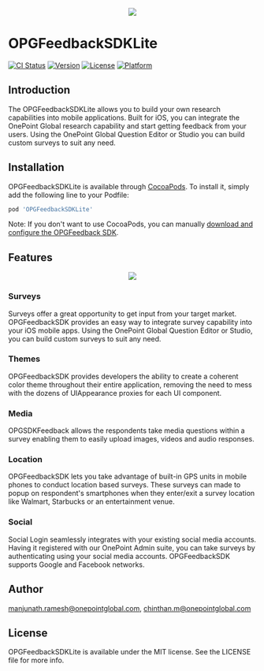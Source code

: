 <p align="center">
  <img src="https://www.onepointglobal.com/Images/OPG_Github_logo.png"/>
</p>

# OPGFeedbackSDKLite

[![CI Status](http://img.shields.io/travis/manjunath.ramesh@onepointglobal.com/OPGFeedbackSDKLite.svg?style=flat)](https://travis-ci.org/manjunath.ramesh@onepointglobal.com/OPGFeedbackSDKLite)
[![Version](https://img.shields.io/cocoapods/v/OPGFeedbackSDKLite.svg?style=flat)](http://cocoapods.org/pods/OPGFeedbackSDKLite)
[![License](https://img.shields.io/cocoapods/l/OPGFeedbackSDKLite.svg?style=flat)](http://cocoapods.org/pods/OPGFeedbackSDKLite)
[![Platform](https://img.shields.io/cocoapods/p/OPGFeedbackSDKLite.svg?style=flat)](http://cocoapods.org/pods/OPGFeedbackSDKLite)

## Introduction

The OPGFeedbackSDKLite allows you to build your own research capabilities into mobile applications. Built for iOS, you can integrate the OnePoint Global research capability and start getting feedback from your users. Using the OnePoint Global Question Editor or Studio you can build custom surveys to suit any need.


## Installation

OPGFeedbackSDKLite is available through [CocoaPods](http://cocoapods.org). To install
it, simply add the following line to your Podfile:

```ruby
pod 'OPGFeedbackSDKLite'
```
Note: If you don't want to use CocoaPods, you can manually [download and configure the OPGFeedback SDK](https://github.com/OnePointGlobal/OnePoint-Global-Mobile-App-SDK-iOS).

## Features

<p align="center">
  <img src="https://www.onepointglobal.com/Images/OPG_dash.png"/>
</p>


### Surveys

Surveys offer a great opportunity to get input from your target market. OPGFeedbackSDK provides an easy way to integrate survey capability into your iOS mobile apps. Using the OnePoint Global Question Editor or Studio, you can build custom surveys to suit any need.

### Themes
OPGFeedbackSDK provides developers the ability to create a coherent color theme throughout their entire application, removing the need to mess with the dozens of UIAppearance proxies for each UI component.


### Media
OPGSDKFeedback allows the respondents take media questions within a survey enabling them to easily upload images, videos and audio responses.

### Location
OPGFeedbackSDK lets you take advantage of built-in GPS units in mobile phones to conduct location based surveys. These surveys can made to popup on respondent's smartphones when they enter/exit a survey location like Walmart, Starbucks or an entertainment venue.

### Social
Social Login seamlessly integrates with your existing social media accounts. Having it registered with our OnePoint Admin suite, you can take surveys by authenticating using your social media accounts. OPGFeedbackSDK supports Google and Facebook networks.


## Author

manjunath.ramesh@onepointglobal.com, chinthan.m@onepointglobal.com 

## License

OPGFeedbackSDKLite is available under the MIT license. See the LICENSE file for more info.
